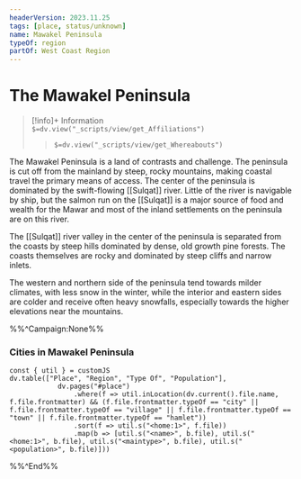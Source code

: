 ```yaml
---
headerVersion: 2023.11.25
tags: [place, status/unknown]
name: Mawakel Peninsula
typeOf: region
partOf: West Coast Region
---
```

# The Mawakel Peninsula
>[!info]+ Information  
> `$=dv.view("_scripts/view/get_Affiliations")`  
>> `$=dv.view("_scripts/view/get_Whereabouts")`


The Mawakel Peninsula is a land of contrasts and challenge. The peninsula is cut off from the mainland by steep, rocky mountains, making coastal travel the primary means of access. The center of the peninsula is dominated by the swift-flowing [[Sulqat]] river. Little of the river is navigable by ship, but the salmon run on the [[Sulqat]] is a major source of food and wealth for the Mawar and most of the inland settlements on the peninsula are on this river. 

The [[Sulqat]] river valley in the center of the peninsula is separated from the coasts by steep hills dominated by dense, old growth pine forests. The coasts themselves are rocky and dominated by steep cliffs and narrow inlets. 

The western and northern side of the peninsula tend towards milder climates, with less snow in the winter, while the interior and eastern sides are colder and receive often heavy snowfalls, especially towards the higher elevations near the mountains.

%%^Campaign:None%%
### Cities in Mawakel Peninsula
```dataviewjs
const { util } = customJS
dv.table(["Place", "Region", "Type Of", "Population"], 
			dv.pages("#place")
				.where(f => util.inLocation(dv.current().file.name, f.file.frontmatter) && (f.file.frontmatter.typeOf == "city" || f.file.frontmatter.typeOf == "village" || f.file.frontmatter.typeOf == "town" || f.file.frontmatter.typeOf == "hamlet"))
				.sort(f => util.s("<home:1>", f.file))
				.map(b => [util.s("<name>", b.file), util.s("<home:1>", b.file), util.s("<maintype>", b.file), util.s("<population>", b.file)]))
```

%%^End%%